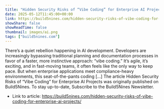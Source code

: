 ```yaml
---
title: "Hidden Security Risks of “Vibe Coding” for Enterprise AI Projects"
date: 2025-05-12T11:45:00+00:00
link: https://build5nines.com/hidden-security-risks-of-vibe-coding-for-enterprise-ai-projects/
showShare: false
showReadTime: false
thumbnail: images/ai.png
tags: ["build5nines.com"]
---
```

There’s a quiet rebellion happening in AI development. Developers are increasingly bypassing traditional planning and documentation processes in favor of a faster, more instinctive approach: “vibe coding.” It’s agile, it’s exciting, and in fast-moving teams, it often feels like the only way to keep pace. But when enterprise applications meet compliance-heavy environments, this seat-of-the-pants coding […]
The article Hidden Security Risks of “Vibe Coding” for Enterprise AI Projects was originally published on Build5Nines. To stay up-to-date, Subscribe to the Build5Nines Newsletter.

- Link to article: https://build5nines.com/hidden-security-risks-of-vibe-coding-for-enterprise-ai-projects/